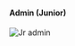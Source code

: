 
#### Admin (Junior)

![Jr admin](https://user-images.githubusercontent.com/77566403/147886976-e43adfa7-8bd3-4d79-8f65-876a7c131759.PNG)
